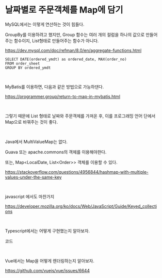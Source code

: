 # 날짜별로 주문객체를 Map에 담기

MySQL에서는 이렇게 연산하는 것이 힘들다.

GroupBy를 이용하려고 했지만, Group 함수는 여러 개의 컬럼을 하나의 값으로 만들어주는 함수이지, List형태로 만들어주는 함수가 아니다.

https://dev.mysql.com/doc/refman/8.0/en/aggregate-functions.html

```mysql
SELECT DATE(ordered_ymdt) as ordered_date, MAX(order_no)
FROM order_sheet
GROUP BY ordered_ymdt
```

<br>

MyBatis를 이용하면, 다음과 같은 방법으로 가능하댄다.

https://programmer.group/return-to-map-in-mybatis.html

<br>

그렇기 때문에 List 형태로 날짜와 주문객체를 가져온 후, 이를 프로그래밍 언어 단에서 Map으로 바꿔주는 것이 좋다.

<br>

Java에서 MultiValueMap는 없다.

Guava 또는 apache.commons의 객체를 이용해야한다.

또는, Map<LocalDate, List\<Order>> 객체를 이용할 수 있다.

https://stackoverflow.com/questions/4956844/hashmap-with-multiple-values-under-the-same-key

<br>

javascript 에서도 마찬가지

https://developer.mozilla.org/ko/docs/Web/JavaScript/Guide/Keyed_collections

<br>

Typescript에서는 어떻게 구현했는지 알아보자.

코드

<br>

Vue에서는 Map을 어떻게 렌더링하는지 알아보자.

https://github.com/vuejs/vue/issues/6644

<br>